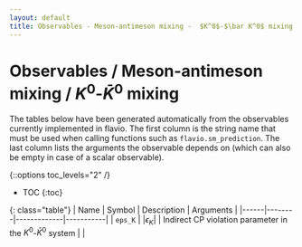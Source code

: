 ```yaml
---
layout: default
title: Observables - Meson-antimeson mixing -  $K^0$-$\bar K^0$ mixing
---
```


# Observables / Meson-antimeson mixing /  $K^0$-$\bar K^0$ mixing



The tables below have been generated automatically from the observables currently
implemented in flavio. The first column is the string name that must  be used
when calling functions such as `flavio.sm_prediction`. The last column lists
the arguments the observable depends on (which can also be empty in case of
a scalar observable).



{::options toc_levels="2" /}

* TOC
{:toc}

{: class="table"}
| Name | Symbol | Description | Arguments |
|------|--------|-------------|-----------|
| `eps_K` | $\vert\epsilon_K\vert$ | Indirect CP violation parameter in the $K^0$-$\bar K^0$ system |  |


